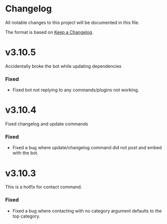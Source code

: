 # Changelog

All notable changes to this project will be documented in this file.

The format is based on [Keep a Changelog](https://keepachangelog.com/en/1.0.0/).

# v3.10.5
Accidentally broke the bot while updating dependencies

### Fixed

- Fixed bot not replying to any commands/plugins not working.

# v3.10.4
Fixed changelog and update commands

### Fixed

- Fixed a bug where update/changelog command did not post and embed with the bot. 

# v3.10.3
This is a hotfix for contact command.

### Fixed

- Fixed a bug where contacting with no category argument defaults to the top category.
